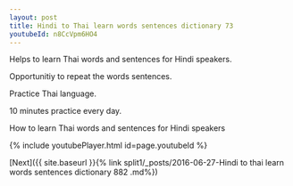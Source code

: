 ```yaml
---
layout: post
title: Hindi to Thai learn words sentences dictionary 73 
youtubeId: n8CcVpm6HO4
---
```

 
 
Helps to learn Thai words and sentences for Hindi speakers.

Opportunitiy to repeat the words sentences. 

Practice Thai language. 
 
10 minutes practice every day. 
 
How to learn Thai words and sentences for Hindi speakers 
 
{% include youtubePlayer.html id=page.youtubeId %}
 
 
[Next]({{ site.baseurl }}{% link  split1/_posts/2016-06-27-Hindi to thai learn words sentences dictionary 882 .md%})
 
